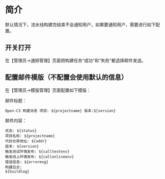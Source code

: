 # 简介

默认情况下，流水线构建完结束不会通知用户，如果要通知用户，需要进行如下配置。

## 开关打开
在【管理员->通知管理】页面把构建任务“成功”和“失败”都选择邮件发送。

## 配置邮件模版（不配置会使用默认的信息）

在【管理员->模版管理】页面配置如下模版：

邮件标题：
```
Open-C3 构建消息 项目: ${projectname} 版本:${version}
```

邮件内容：
```
状态: ${status}
项目名称: ${projectname}
代码仓库地址: ${addr}
版本: ${version}
触发测试环境发布: ${calltestenv}
触发线上环境发布: ${callonlineenv}
错误信息: ${errormsg}
构建日志:
${buildlog}
```